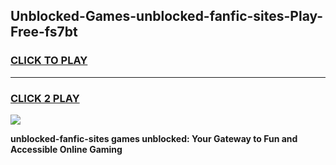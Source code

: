 
## Unblocked-Games-unblocked-fanfic-sites-Play-Free-fs7bt
<h3>
<a href="https://premium76.site?title=unblocked-fanfic-sites&ref=23A">CLICK TO PLAY</a></h3>
<hr>

<h3>
<a href="https://premium76.site?title=unblocked-fanfic-sites&ref=23A">CLICK 2 PLAY</a>
  
</h3>

<a href="https://premium76.site?title=unblocked-fanfic-sites&ref=23A"><img src="https://clearcache.store/games.png"></a>


**unblocked-fanfic-sites games unblocked: Your Gateway to Fun and Accessible Online Gaming**
